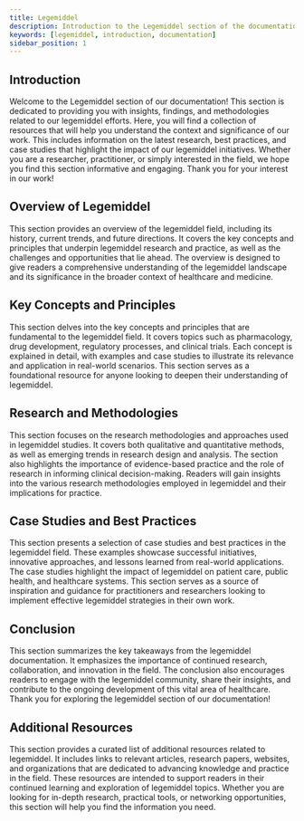 ```yaml
---
title: Legemiddel
description: Introduction to the Legemiddel section of the documentation.
keywords: [legemiddel, introduction, documentation]
sidebar_position: 1
---
```


## Introduction
Welcome to the Legemiddel section of our documentation! This section is dedicated to providing you with insights, findings, and methodologies related to our legemiddel efforts. Here, you will find a collection of resources that will help you understand the context and significance of our work.  This includes information on the latest research, best practices, and case studies that highlight the impact of our legemiddel initiatives. Whether you are a researcher, practitioner, or simply interested in the field, we hope you find this section informative and engaging. Thank you for your interest in our work!
## Overview of Legemiddel
This section provides an overview of the legemiddel field, including its history, current trends, and future directions. It covers the key concepts and principles that underpin legemiddel research and practice, as well as the challenges and opportunities that lie ahead. The overview is designed to give readers a comprehensive understanding of the legemiddel landscape and its significance in the broader context of healthcare and medicine.
## Key Concepts and Principles
This section delves into the key concepts and principles that are fundamental to the legemiddel field. It covers topics such as pharmacology, drug development, regulatory processes, and clinical trials. Each concept is explained in detail, with examples and case studies to illustrate its relevance and application in real-world scenarios. This section serves as a foundational resource for anyone looking to deepen their understanding of legemiddel.
## Research and Methodologies

This section focuses on the research methodologies and approaches used in legemiddel studies. It covers both qualitative and quantitative methods, as well as emerging trends in research design and analysis. The section also highlights the importance of evidence-based practice and the role of research in informing clinical decision-making. Readers will gain insights into the various research methodologies employed in legemiddel and their implications for practice.
## Case Studies and Best Practices
This section presents a selection of case studies and best practices in the legemiddel field. These examples showcase successful initiatives, innovative approaches, and lessons learned from real-world applications. The case studies highlight the impact of legemiddel on patient care, public health, and healthcare systems. This section serves as a source of inspiration and guidance for practitioners and researchers looking to implement effective legemiddel strategies in their own work.
## Conclusion
This section summarizes the key takeaways from the legemiddel documentation. It emphasizes the importance of continued research, collaboration, and innovation in the field. The conclusion also encourages readers to engage with the legemiddel community, share their insights, and contribute to the ongoing development of this vital area of healthcare. Thank you for exploring the legemiddel section of our documentation!
## Additional Resources
This section provides a curated list of additional resources related to legemiddel. It includes links to relevant articles, research papers, websites, and organizations that are dedicated to advancing knowledge and practice in the field. These resources are intended to support readers in their continued learning and exploration of legemiddel topics. Whether you are looking for in-depth research, practical tools, or networking opportunities, this section will help you find the information you need.
